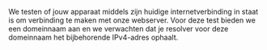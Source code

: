 We testen of jouw apparaat middels zijn huidige internetverbinding in staat is om verbinding te maken met onze webserver. Voor deze test bieden we een domeinnaam aan en we verwachten dat je resolver voor deze domeinnaam het bijbehorende IPv4-adres ophaalt.
